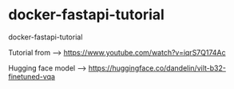 # docker-fastapi-tutorial
docker-fastapi-tutorial


Tutorial from --> https://www.youtube.com/watch?v=iqrS7Q174Ac

Hugging face model --> https://huggingface.co/dandelin/vilt-b32-finetuned-vqa

